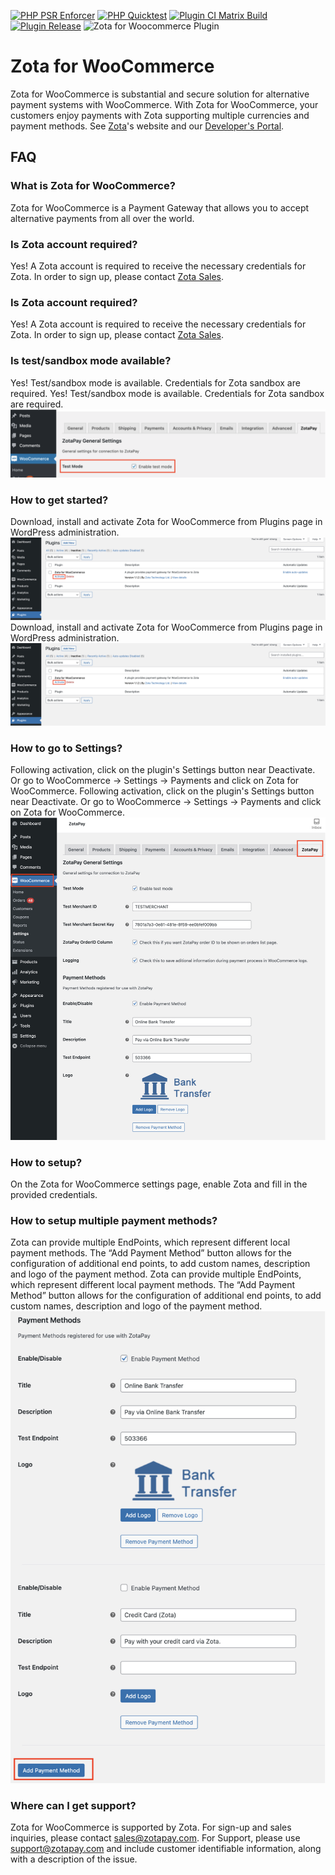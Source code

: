[![PHP PSR Enforcer](https://github.com/zotapay/zota-for-woocommerce/actions/workflows/phpcs.yml/badge.svg)](https://github.com/zotapay/zota-for-woocommerce/actions/workflows/phpcs.yml)
[![PHP Quicktest](https://github.com/zotapay/zota-for-woocommerce/actions/workflows/php-quicktest.yml/badge.svg)](https://github.com/zotapay/zota-for-woocommerce/actions/workflows/php-quicktest.yml)
[![Plugin CI Matrix Build](https://github.com/zotapay/zota-for-woocommerce/actions/workflows/ci-matrix.yml/badge.svg)](https://github.com/zotapay/zota-for-woocommerce/actions/workflows/ci-matrix.yml)
[![Plugin Release](https://github.com/zotapay/zota-for-woocommerce/actions/workflows/plugin-release.yml/badge.svg)](https://github.com/zotapay/zota-for-woocommerce/actions/workflows/plugin-release.yml)
![Zota for Woocommerce Plugin](https://github.com/user-attachments/assets/51023878-182f-44d4-a595-75a821798893)

# Zota for WooCommerce

Zota for WooCommerce is substantial and secure solution for alternative payment systems with WooCommerce. With Zota for WooCommerce, your customers enjoy payments with Zota supporting multiple currencies and payment methods. See [Zota](https://zota.com/)'s website and our [Developer's Portal](https://developers.zotapay.com/).

## FAQ

### What is Zota for WooCommerce?
Zota for WooCommerce is a Payment Gateway that allows you to accept alternative payments from all over the world.

### Is Zota account required?
Yes! A Zota account is required to receive the necessary credentials for Zota. In order to sign up, please contact [Zota Sales](https://zota.com/contact/).
### Is Zota account required?
Yes! A Zota account is required to receive the necessary credentials for Zota. In order to sign up, please contact [Zota Sales](https://zota.com/contact/).

### Is test/sandbox mode available?
Yes! Test/sandbox mode is available. Credentials for Zota sandbox are required.
Yes! Test/sandbox mode is available. Credentials for Zota sandbox are required.
![Sandbox Config Page](.wordpress-org/screenshot-1.png?raw=true "Sandbox Config")

### How to get started?
Download, install and activate Zota for WooCommerce from Plugins page in WordPress administration.
![Activate Zota](.wordpress-org/screenshot-2.png?raw=true "Activate Zota Plugin")
Download, install and activate Zota for WooCommerce from Plugins page in WordPress administration.
![Activate Zota](.wordpress-org/screenshot-2.png?raw=true "Activate Zota Plugin")

### How to go to Settings?
Following activation, click on the plugin's Settings button near Deactivate. Or go to WooCommerce -> Settings -> Payments and click on Zota for WooCommerce.
Following activation, click on the plugin's Settings button near Deactivate. Or go to WooCommerce -> Settings -> Payments and click on Zota for WooCommerce.
![Settings Button](.wordpress-org/screenshot-3.png?raw=true "Settings Button")

### How to setup?
On the Zota for WooCommerce settings page, enable Zota and fill in the provided credentials.

### How to setup multiple payment methods?
Zota can provide multiple EndPoints, which represent different local payment methods. The “Add Payment Method” button allows for the configuration of additional end points, to add custom names, description and logo of the payment method.
Zota can provide multiple EndPoints, which represent different local payment methods. The “Add Payment Method” button allows for the configuration of additional end points, to add custom names, description and logo of the payment method.
![Adding a Payment Method](.wordpress-org/screenshot-4.png?raw=true "Adding a Payment Method")

### Where can I get support?
Zota for WooCommerce is supported by Zota. For sign-up and sales inquiries, please contact sales@zotapay.com. For Support, please use support@zotapay.com and include customer identifiable information, along with a description of the issue.
